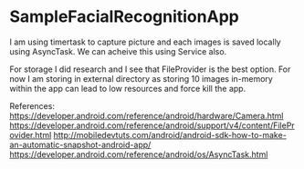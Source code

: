 # SampleFacialRecognitionApp

I am using timertask to capture picture and each images is saved locally using AsyncTask. We can acheive this using Service also.

For storage I did research and I see that FileProvider is the best option. For now I am storing in external directory as storing 10 images in-memory within the app can lead to low resources and force kill the app.

References: 
https://developer.android.com/reference/android/hardware/Camera.html
https://developer.android.com/reference/android/support/v4/content/FileProvider.html
http://mobiledevtuts.com/android/android-sdk-how-to-make-an-automatic-snapshot-android-app/
https://developer.android.com/reference/android/os/AsyncTask.html
